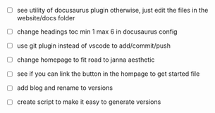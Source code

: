 - [ ] see utility of docusaurus plugin otherwise, just edit the files in the website/docs folder
- [ ] change headings toc min 1 max 6 in docusaurus config
- [ ] use git plugin instead of vscode to add/commit/push
- [ ] change homepage to fit road to janna aesthetic
- [ ] see if you can link the button in the hompage to get started file
- [ ] add blog and rename to versions
- [ ] create script to make it easy to generate versions

